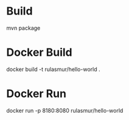 # Build
mvn package
# Docker Build
docker build -t rulasmur/hello-world .
# Docker Run
docker run -p 8180:8080 rulasmur/hello-world
